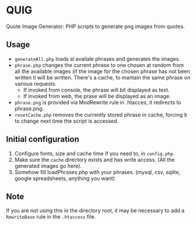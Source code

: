 # QUIG
Quote Image Generator: PHP scripts to generate png images from quotes.

## Usage
- `generateAll.php` loads al availale phrases and generates the images.
- `phrase.php` changes the current phrase to one chosen at random from all the available images (if the image for the chosen phrase has not been written ti will be written. There's a cache, to mantain the same phrase on various requests.
    - If invoked from console, the phrase will bit displayed as text.
    - If invoked from web, the prase will be displayed as an image.
- `phrase.png` is provided via ModRewrite rule in .htacces, it redirects to phrase.png.
- `resetCache.php` removes the currently stored phrase in cache, forcing it to change next time the script is accessed.
## Initial configuration
1. Configure fonts, size and cache time if you need to, in `config.php`.
2. Make sure the `cache` directory exists and has write access. (All the generated images go here).
3. Somehow fill loadPhrases.php with your phrases. (mysql, csv, sqlite, google spreadsheets, anything you want)

## Note
If you are not using this in the directory root, it may be necessary to add a `RewriteBase` rule in the `.htaccess` file.
